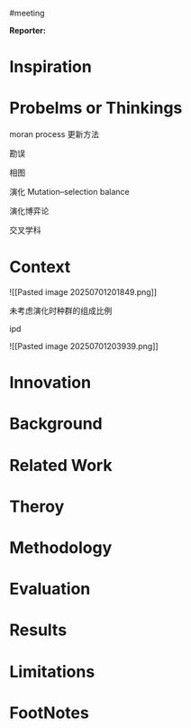 #meeting 

**Reporter:**  

# Inspiration
# Probelms or Thinkings 

moran process 更新方法

勘误

相图

演化  Mutation–selection balance

演化博弈论

交叉学科 

# Context

![[Pasted image 20250701201849.png]]

未考虑演化时种群的组成比例

ipd


![[Pasted image 20250701203939.png]]

# Innovation
# Background
# Related Work
# Theroy
# Methodology
# Evaluation
# Results
# Limitations
# FootNotes
